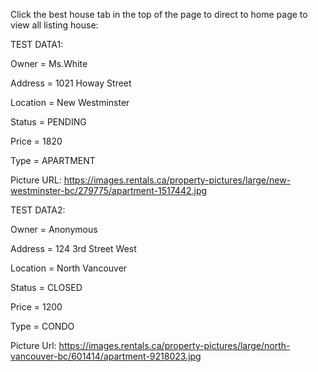 

Click the best house tab in the top of the page to direct to home page to view all listing house:

TEST DATA1:

Owner = Ms.White

Address = 1021 Howay Street

Location = New Westminster

Status = PENDING

Price = 1820

Type = APARTMENT

Picture URL:
https://images.rentals.ca/property-pictures/large/new-westminster-bc/279775/apartment-1517442.jpg


TEST DATA2:

Owner = Anonymous

Address = 124 3rd Street West

Location = North Vancouver

Status = CLOSED

Price = 1200

Type = CONDO

Picture Url: https://images.rentals.ca/property-pictures/large/north-vancouver-bc/601414/apartment-9218023.jpg

